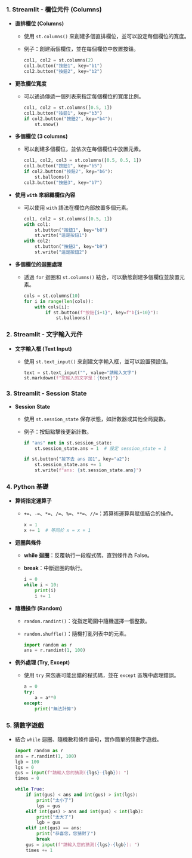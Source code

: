 ### 1. Streamlit - 欄位元件 (Columns)

- **直排欄位 (Columns)**
  - 使用 `st.columns()` 來創建多個直排欄位，並可以設定每個欄位的寬度。
  - 例子：創建兩個欄位，並在每個欄位中放置按鈕。

    ```python
    col1, col2 = st.columns(2)
    col1.button("按鈕1", key="b1")
    col2.button("按鈕2", key="b2")
    ```

- **更改欄位寬度**
  - 可以通過傳遞一個列表來指定每個欄位的寬度比例。

    ```python
    col1, col2 = st.columns([0.5, 1])
    col1.button("按鈕1", key="b3")
    if col2.button("按鈕2", key="b4"):
        st.snow()
    ```

- **多個欄位 (3 columns)**
  - 可以創建多個欄位，並依次在每個欄位中放置元素。

    ```python
    col1, col2, col3 = st.columns([0.5, 0.5, 1])
    col1.button("按鈕1", key="b5")
    if col2.button("按鈕2", key="b6"):
        st.balloons()
    col3.button("按鈕3", key="b7")
    ```

- **使用 `with` 來組織欄位內容**
  - 可以使用 `with` 語法在欄位內部放置多個元素。

    ```python
    col1, col2 = st.columns([0.5, 1])
    with col1:
        st.button("按鈕1", key="b8")
        st.write("這是按鈕1")
    with col2:
        st.button("按鈕2", key="b9")
        st.write("這是按鈕2")
    ```

- **多個欄位的迴圈處理**
  - 透過 `for` 迴圈和 `st.columns()` 結合，可以動態創建多個欄位並放置元素。

    ```python
    cols = st.columns(10)
    for i in range(len(cols)):
        with cols[i]:
            if st.button(f"按鈕{i+1}", key=f"b{i+10}"):
                st.balloons()
    ```

### 2. Streamlit - 文字輸入元件

- **文字輸入框 (Text Input)**
  - 使用 `st.text_input()` 來創建文字輸入框，並可以設置預設值。

    ```python
    text = st.text_input("", value="請輸入文字")
    st.markdown(f"您輸入的文字是：{text}")
    ```

### 3. Streamlit - Session State

- **Session State**
  - 使用 `st.session_state` 保存狀態，如計數器或其他全局變數。
  - 例子：按鈕點擊後更新計數。

    ```python
    if "ans" not in st.session_state:
        st.session_state.ans = 1  # 設定 session_state = 1

    if st.button("按下去 ans 加1", key="a2"):
        st.session_state.ans += 1
        st.write(f"ans: {st.session_state.ans}")
    ```

### 4. Python 基礎

- **算術指定運算子**
  - `+=`、`-=`、`*=`、`/=`、`%=`、`**=`、`//=`：將算術運算與賦值結合的操作。

    ```python
    x = 1
    x += 1  # 等同於 x = x + 1
    ```

- **迴圈與條件**
  - **while 迴圈**：反覆執行一段程式碼，直到條件為 False。
  - **break**：中斷迴圈的執行。

    ```python
    i = 0
    while i < 10:
        print(i)
        i += 1
    ```

- **隨機操作 (Random)**
  - `random.randint()`：從指定範圍中隨機選擇一個整數。
  - `random.shuffle()`：隨機打亂列表中的元素。

    ```python
    import random as r
    ans = r.randint(1, 100)
    ```

- **例外處理 (Try, Except)**
  - 使用 `try` 來包裹可能出錯的程式碼，並在 `except` 區塊中處理錯誤。

    ```python
    a = 0
    try:
        a = a**0
    except:
        print("無法計算")
    ```

### 5. 猜數字遊戲

- 結合 `while` 迴圈、隨機數和條件語句，實作簡單的猜數字遊戲。

  ```python
  import random as r
  ans = r.randint(1, 100)
  lgb = 100
  lgs = 0
  gus = input(f"請輸入您的猜測({lgs}-{lgb}): ")
  times = 0

  while True:
      if int(gus) < ans and int(gus) > int(lgs):
          print("太小了")
          lgs = gus
      elif int(gus) > ans and int(gus) < int(lgb):
          print("太大了")
          lgb = gus
      elif int(gus) == ans:
          print("恭喜您，您猜對了")
          break
      gus = input(f"請輸入您的猜測({lgs}-{lgb}): ")
      times += 1
  ```
